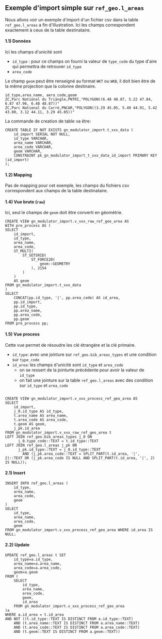 ## Exemple d'import simple sur `ref_geo.l_areas`

Nous allons voir un exemple d'import d'un fichier csv dans la table `ref_geo.l_areas` a fin d'illustration. Ici les champs correspondent exactement à ceux de la table destinataire.

#### 1.1) Données

Ici les champs d'unicité sont
- `id_type` : pour ce champs on fourni la valeur de `type_code` du type d'aire qui permettra de retrouver `id_type`
- `area_code`

Le champ `geom` peut être renseigné au format `WKT` ou `WKB`, il doit bien être de la même projection que la colonne destinaire.



```
id_type,area_name, aera_code,geom
ZC,Parc National du Triangle,PNTRI,"POLYGON((6.48 48.87, 5.22 47.84, 6.87 47.96, 6.48 48.87))"
ZC,Parc National du Carré,PNCAR,"POLYGON((3.29 45.05, 5.49 44.91, 5.42 43.80, 3.12 44.11, 3.29 45.05))"
```

La commande de creation de table va être:

```
CREATE TABLE IF NOT EXISTS gn_modulator_import.t_xxx_data (
    id_import SERIAL NOT NULL,
    id_type VARCHAR,
    area_name VARCHAR,
    area_code VARCHAR,
    geom VARCHAR,
    CONSTRAINT pk_gn_modulator_import_t_xxx_data_id_import PRIMARY KEY (id_import)
);
```

#### 1.2) Mapping

Pas de mapping pour cet exemple, les champs du fichiers csv correspondent aux champs de la table destinataire.

#### 1.4) Vue brute (`raw`)

Ici, seul le champs de `geom` doit être converti en géométrie.

```
CREATE VIEW gn_modulator_import.v_xxx_raw_ref_geo_area AS
WITH pre_process AS (
SELECT
    id_import,
    id_type,
    area_name,
    area_code,
    ST_MULTI(
        ST_SETSRID(
            ST_FORCE2D(
                geom::GEOMETRY
            ), 2154
        )
    )
    AS geom
FROM gn_modulator_import.t_xxx_data
)
SELECT
    CONCAT(pp.id_type, '|', pp.area_code) AS id_area,
    pp.id_import,
    pp.id_type,
    pp.area_name,
    pp.area_code,
    pp.geom
FROM pre_process pp;
```

#### 1.5) Vue process

Cette vue permet de résoudre les clé étrangère et la clé primaire.

- `id_type`: avec une jointure sur `ref_geo.bib_areas_types` et une condition sur `type_code`
- `id_area`: les champs d'unicité sont `id_type` et `area_code`
  - on se ressert de la jointurte précédente pour avoir la valeur de `id_type`
  - on fait une jointure sur la table `ref_geo.l_areas` avec des condition sur `id_type` et `area_code`
```

CREATE VIEW gn_modulator_import.v_xxx_process_ref_geo_area AS
SELECT
    id_import,
    j_0.id_type AS id_type,
    t.area_name AS area_name,
    t.area_code AS area_code,
    t.geom AS geom,
    j_pk.id_area
FROM gn_modulator_import.v_xxx_raw_ref_geo_area t
LEFT JOIN ref_geo.bib_areas_types j_0 ON
      j_0.type_code::TEXT = t.id_type::TEXT
LEFT JOIN ref_geo.l_areas j_pk ON
      j_pk.id_type::TEXT = j_0.id_type::TEXT
        AND (j_pk.area_code::TEXT = SPLIT_PART(t.id_area, '|', 2)::TEXT OR (j_pk.area_code IS NULL AND SPLIT_PART(t.id_area, '|', 2) IS NULL));

```

#### 2.1) Insert
```
INSERT INTO ref_geo.l_areas (
    id_type,
    area_name,
    area_code,
    geom
)
SELECT
    id_type,
    area_name,
    area_code,
    geom
FROM gn_modulator_import.v_xxx_process_ref_geo_area WHERE id_area IS NULL;
```

#### 2.2) Update

```
UPDATE ref_geo.l_areas t SET
    id_type=a.id_type,
    area_name=a.area_name,
    area_code=a.area_code,
    geom=a.geom
FROM (
    SELECT
        id_type,
        area_name,
        area_code,
        geom,
        id_area
    FROM gn_modulator_import.v_xxx_process_ref_geo_area
)a
WHERE a.id_area = t.id_area
AND NOT ((t.id_type::TEXT IS DISTINCT FROM a.id_type::TEXT)
    AND (t.area_name::TEXT IS DISTINCT FROM a.area_name::TEXT)
    AND (t.area_code::TEXT IS DISTINCT FROM a.area_code::TEXT)
    AND (t.geom::TEXT IS DISTINCT FROM a.geom::TEXT))
```